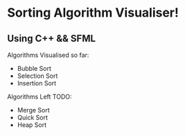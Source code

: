 # Sorting Algorithm Visualiser!

## Using C++ && SFML

Algorithms Visualised so far:

- Bubble Sort
- Selection Sort
- Insertion Sort

Algorithms Left TODO:

- Merge Sort
- Quick Sort
- Heap Sort
